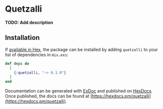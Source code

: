 # Quetzalli

**TODO: Add description**

## Installation

If [available in Hex](https://hex.pm/docs/publish), the package can be installed
by adding `quetzalli` to your list of dependencies in `mix.exs`:

```elixir
def deps do
  [
    {:quetzalli, "~> 0.1.0"}
  ]
end
```

Documentation can be generated with [ExDoc](https://github.com/elixir-lang/ex_doc)
and published on [HexDocs](https://hexdocs.pm). Once published, the docs can
be found at [https://hexdocs.pm/quetzalli](https://hexdocs.pm/quetzalli).

